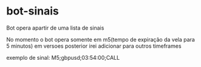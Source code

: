 # bot-sinais
Bot opera apartir de uma lista de sinais
 
No momento o bot opera somente em m5(tempo de expiração da vela para 5 minutos) em versoes posterior irei adicionar para outros timeframes

exemplo de sinal:
  M5;gbpusd;03:54:00;CALL
 
